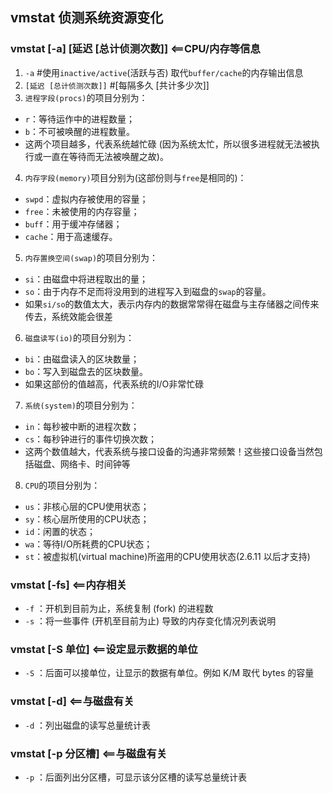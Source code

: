## vmstat 侦测系统资源变化
### vmstat [-a] [延迟 [总计侦测次数]] <==CPU/内存等信息
1. `-a`  #使用`inactive/active`(活跃与否) 取代`buffer/cache`的内存输出信息
2. `[延迟 [总计侦测次数]]` #[每隔多久 [共计多少次]]
3. `进程字段(procs)`的项目分别为：
- `r`：等待运作中的进程数量；
- `b`：不可被唤醒的进程数量。
- 这两个项目越多，代表系统越忙碌 (因为系统太忙，所以很多进程就无法被执行或一直在等待而无法被唤醒之故)。
4. `内存字段(memory)`项目分别为(这部份则与`free`是相同的)：
- `swpd`：虚拟内存被使用的容量；
- `free`：未被使用的内存容量；
- `buff`：用于缓冲存储器；
- `cache`：用于高速缓存。
5. `内存置换空间(swap)`的项目分别为：
- `si`：由磁盘中将进程取出的量；
- `so`：由于内存不足而将没用到的进程写入到磁盘的`swap`的容量。
- 如果`si/so`的数值太大，表示内存内的数据常常得在磁盘与主存储器之间传来传去，系统效能会很差
6. `磁盘读写(io)`的项目分别为：
- `bi`：由磁盘读入的区块数量； 
- `bo`：写入到磁盘去的区块数量。
- 如果这部份的值越高，代表系统的I/O非常忙碌
7. `系统(system)`的项目分别为：
- `in`：每秒被中断的进程次数； 
- `cs`：每秒钟进行的事件切换次数；
- 这两个数值越大，代表系统与接口设备的沟通非常频繁！这些接口设备当然包括磁盘、网络卡、时间钟等
8. `CPU`的项目分别为：
- `us`：非核心层的CPU使用状态；
- `sy`：核心层所使用的CPU状态；
- `id`：闲置的状态；
- `wa`：等待I/O所耗费的CPU状态；
- `st`：被虚拟机(virtual machine)所盗用的CPU使用状态(2.6.11 以后才支持)
### vmstat [-fs] <==内存相关
- `-f` ：开机到目前为止，系统复制 (fork) 的进程数
- `-s` ：将一些事件 (开机至目前为止) 导致的内存变化情况列表说明
### vmstat [-S 单位] <==设定显示数据的单位
- `-S` ：后面可以接单位，让显示的数据有单位。例如 K/M 取代 bytes 的容量
### vmstat [-d] <==与磁盘有关
- `-d` ：列出磁盘的读写总量统计表
### vmstat [-p 分区槽] <==与磁盘有关
- `-p` ：后面列出分区槽，可显示该分区槽的读写总量统计表
